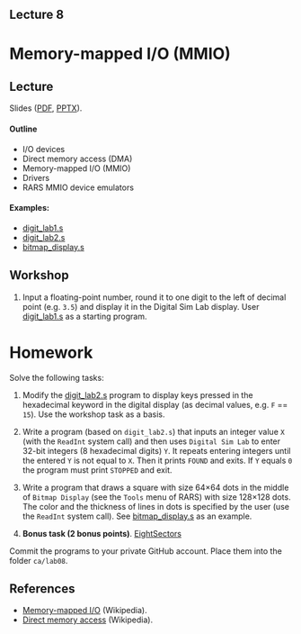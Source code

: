 Lecture 8
---

# Memory-mapped I/O (MMIO)

## Lecture

Slides ([PDF](CA_Lecture_08.pdf), [PPTX](CA_Lecture_08.pptx)).

#### Outline

* I/O devices
* Direct memory access (DMA)
* Memory-mapped I/O (MMIO)
* Drivers
* RARS MMIO device emulators

#### Examples:

* [digit_lab1.s](https://github.com/andrewt0301/hse-acos-course/blob/master/docs/part1ca/08_MMIO/digit_lab1.s)
* [digit_lab2.s](https://github.com/andrewt0301/hse-acos-course/blob/master/docs/part1ca/08_MMIO/digit_lab2.s)
* [bitmap_display.s](https://github.com/andrewt0301/hse-acos-course/blob/master/docs/part1ca/08_MMIO/bitmap_display.s)

## Workshop

1. Input a floating-point number, round it to one digit to the left of decimal point (e.g. `3.5`)
   and display it in the Digital Sim Lab display.
   User [digit_lab1.s](
   https://github.com/andrewt0301/hse-acos-course/blob/master/docs/part1ca/08_MMIO/digit_lab2.s)
   as a starting program.

# Homework

Solve the following tasks:

1. Modify the [digit_lab2.s](
   https://github.com/andrewt0301/hse-acos-course/blob/master/docs/part1ca/08_MMIO/digit_lab2.s) program
   to display keys pressed in the hexadecimal keyword in the digital display (as decimal values, e.g. `F` == `15`).
   Use the workshop task as a basis.

2. Write a program (based on `digit_lab2.s`) that inputs an integer value `X` (with the `ReadInt` system call)
   and then uses `Digital Sim Lab` to enter 32-bit integers (8 hexadecimal digits) `Y`.
   It repeats entering integers until the entered `Y` is not equal to `X`. Then it prints `FOUND` and exits.
   If `Y` equals `0` the program must print `STOPPED` and exit.

3. Write a program that draws a square with size 64×64 dots in the middle of `Bitmap Display`
   (see the `Tools` menu of RARS) with size 128×128 dots.
   The color and the thickness of lines in dots is specified by the user (use the `ReadInt` system call).
   See [bitmap_display.s](
   https://github.com/andrewt0301/hse-acos-course/blob/master/docs/part1ca/08_MMIO/bitmap_display.s)
   as an example.

3. __Bonus task (2 bonus points)__. [EightSectors](../Tasks/homeworks.md#eightsectors)

Commit the programs to your private GitHub account. Place them into the folder `ca/lab08`.

## References

* [Memory-mapped I/O](https://en.wikipedia.org/wiki/Memory-mapped_I/O) (Wikipedia).
* [Direct memory access](https://en.wikipedia.org/wiki/Direct_memory_access) (Wikipedia).
